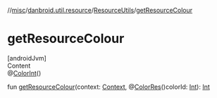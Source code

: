 //[misc](../../index.md)/[danbroid.util.resource](../index.md)/[ResourceUtils](index.md)/[getResourceColour](get-resource-colour.md)



# getResourceColour  
[androidJvm]  
Content  
@[ColorInt](https://developer.android.com/reference/kotlin/androidx/annotation/ColorInt.html)()  
  
fun [getResourceColour](get-resource-colour.md)(context: [Context](https://developer.android.com/reference/kotlin/android/content/Context.html), @[ColorRes](https://developer.android.com/reference/kotlin/androidx/annotation/ColorRes.html)()colorId: [Int](https://kotlinlang.org/api/latest/jvm/stdlib/kotlin/-int/index.html)): [Int](https://kotlinlang.org/api/latest/jvm/stdlib/kotlin/-int/index.html)  



